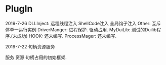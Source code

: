 # PlugIn

2019-7-26
DLLInject:  远程线程注入 ShellCode注入 全局钩子注入
Other:  互斥体单一运行实例
DriverManger: 进程保护. 驱动占用.
MyDuiLib: 测试的Duilib程序.(未成功)
HOOK:  还未编写.
ProcessMager: 还未编写.

2019-7-22 句柄资源服务

服务 资源 句柄占用的初始框架.


